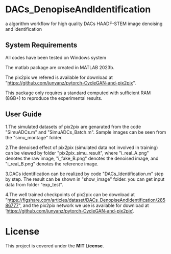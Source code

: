 # DACs_DenopiseAndIdentification
a algorithm workflow for high quality DACs HAADF-STEM image denoising and identification
## System Requirements
All codes have been tested on Windows system

The matlab package are created in MATLAB 2023b.

The pix2pix we refered is available for download at "https://github.com/junyanz/pytorch-CycleGAN-and-pix2pix".

This package only requires a standard computed with sufficient RAM (8GB+) to reproduce the experimental results.

## User Guide
1.The simulated datasets of pix2pix are genarated from the code "SimuADCs.m" and "SimuADCs_Batch.m".
Sample images can be seen from the "simu_montage" folder.

2.The denoised effect of pix2pix (simulated data not involved in training) can be viewed by folder "pix2pix_simu_result",
where "i_real_A.png"  denotes the raw image, "i_fake_B.png" denotes the denoised image, and "i_real_B.png" denotes the reference image.

3.DACs identification can be realized by code "DACs_Identification.m" step by step. The result can be shown in "show_image" folder.
you can get input data from folder "exp_test".

4.The well trained checkpoints of pix2pix can be download at "https://figshare.com/articles/dataset/DACs_DenopiseAndIdentification/28586777", 
and the pix2pix network we use is available for download at ‘https://github.com/junyanz/pytorch-CycleGAN-and-pix2pix’.

# License

This project is covered under the **MIT License**.
